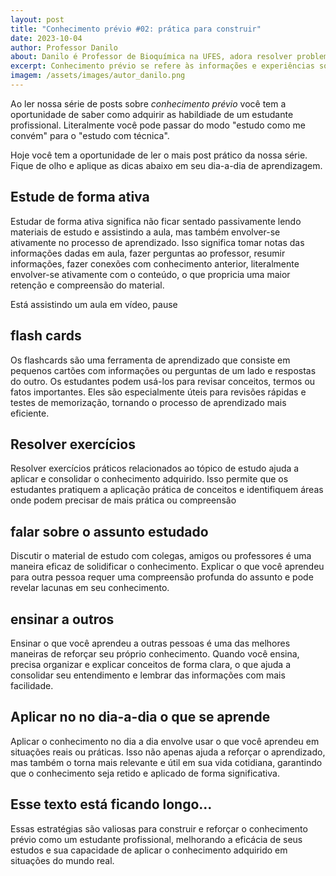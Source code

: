```yaml
---
layout: post
title: "Conhecimento prévio #02: prática para construir"
date: 2023-10-04
author: Professor Danilo
about: Danilo é Professor de Bioquímica na UFES, adora resolver problemas e encontrar conexões que explicam melhor o conhecimento científico. Possui formação acadêmica em Agronomia e é autodidata em programação. Com sua esposa criou o projeto "Código Agro" que apoia a manutenção deste site.
excerpt: Conhecimento prévio se refere às informações e experiências sobre um determinado assunto que você já possui em sua memória de longo prazo e que lhe ajuda a assimilar novas informações, resolver problemas mais avançados, pensar mais criativamente, etc.
imagem: /assets/images/autor_danilo.png
---
```


Ao ler nossa série de posts sobre _conhecimento prévio_ você tem a oportunidade de saber como adquirir as habildiade de um estudante profissional. Literalmente você pode passar do modo "estudo como me convém" para o "estudo com técnica".

Hoje você tem a oportunidade de ler o mais post prático da nossa série. Fique de olho e aplique as dicas abaixo em seu dia-a-dia de aprendizagem.

## Estude de forma ativa
Estudar de forma ativa significa não ficar sentado passivamente lendo materiais de estudo e assistindo a aula, mas também envolver-se ativamente no processo de aprendizado. Isso significa tomar notas das informações dadas em aula, fazer perguntas ao professor, resumir informações, fazer conexões com conhecimento anterior, literalmente envolver-se ativamente com o conteúdo, o que propricia uma maior retenção e compreensão do material.

Está assistindo um aula em vídeo, pause 

## flash cards
Os flashcards são uma ferramenta de aprendizado que consiste em pequenos cartões com informações ou perguntas de um lado e respostas do outro. Os estudantes podem usá-los para revisar conceitos, termos ou fatos importantes. Eles são especialmente úteis para revisões rápidas e testes de memorização, tornando o processo de aprendizado mais eficiente.

## Resolver exercícios
Resolver exercícios práticos relacionados ao tópico de estudo ajuda a aplicar e consolidar o conhecimento adquirido. Isso permite que os estudantes pratiquem a aplicação prática de conceitos e identifiquem áreas onde podem precisar de mais prática ou compreensão

## falar sobre o assunto estudado
Discutir o material de estudo com colegas, amigos ou professores é uma maneira eficaz de solidificar o conhecimento. Explicar o que você aprendeu para outra pessoa requer uma compreensão profunda do assunto e pode revelar lacunas em seu conhecimento.

## ensinar a outros
Ensinar o que você aprendeu a outras pessoas é uma das melhores maneiras de reforçar seu próprio conhecimento. Quando você ensina, precisa organizar e explicar conceitos de forma clara, o que ajuda a consolidar seu entendimento e lembrar das informações com mais facilidade.

## Aplicar no no dia-a-dia o que se aprende
Aplicar o conhecimento no dia a dia envolve usar o que você aprendeu em situações reais ou práticas. Isso não apenas ajuda a reforçar o aprendizado, mas também o torna mais relevante e útil em sua vida cotidiana, garantindo que o conhecimento seja retido e aplicado de forma significativa.

## Esse texto está ficando longo...
Essas estratégias são valiosas para construir e reforçar o conhecimento prévio como um estudante profissional, melhorando a eficácia de seus estudos e sua capacidade de aplicar o conhecimento adquirido em situações do mundo real.